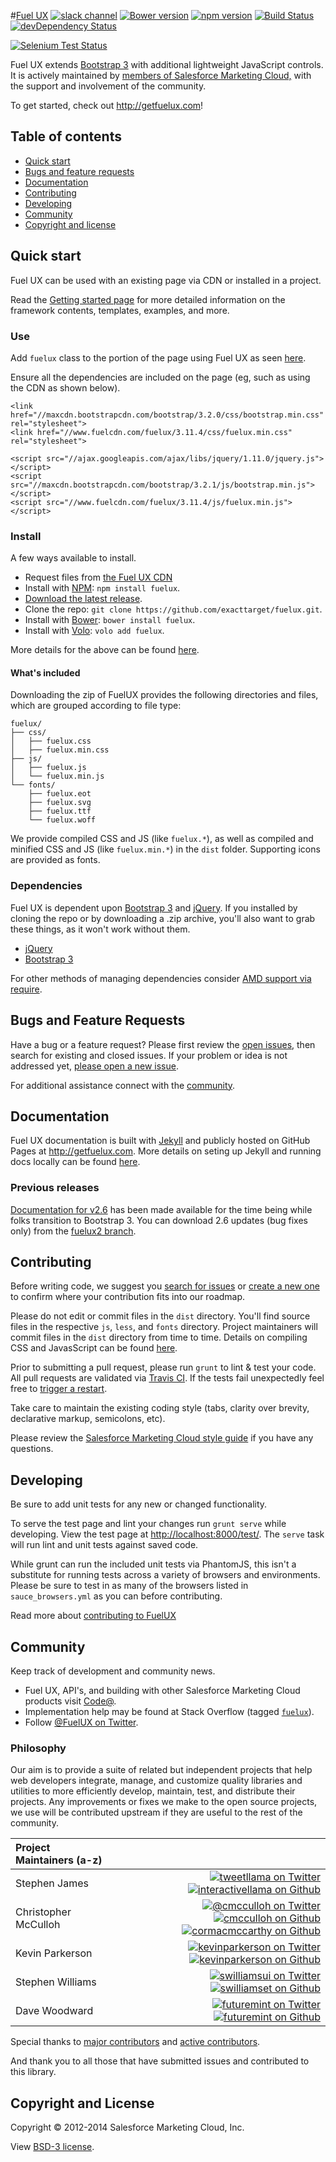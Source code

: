 #[Fuel UX](http://getfuelux.com/)
[![slack channel](https://fuelux-slack.herokuapp.com/badge.svg)](https://fuelux-slack.herokuapp.com/)
[![Bower version](https://badge.fury.io/bo/fuelux.svg)](http://badge.fury.io/bo/fuelux)
[![npm version](https://badge.fury.io/js/fuelux.svg)](https://www.npmjs.com/package/fuelux)
[![Build Status](https://api.travis-ci.org/ExactTarget/fuelux.svg?branch=master)](http://travis-ci.org/ExactTarget/fuelux)
[![devDependency Status](https://david-dm.org/exacttarget/fuelux/dev-status.svg)](https://david-dm.org/exacttarget/fuelux#info=devDependencies)

[![Selenium Test Status](https://saucelabs.com/browser-matrix/fuelux.svg)](https://saucelabs.com/u/fuelux)

Fuel UX extends [Bootstrap 3](https://github.com/twbs/bootstrap) with additional lightweight JavaScript controls. It is actively maintained by [members of Salesforce Marketing Cloud,](https://github.com/orgs/ExactTarget/people) with the support and involvement of the community.

To get started, check out <http://getfuelux.com>!

## Table of contents

 * [Quick start](#quick-start)
 * [Bugs and feature requests](#bugs-and-feature-requests)
 * [Documentation](#documentation)
 * [Contributing](#contributing)
 * [Developing](#developing)
 * [Community](#community)
 * [Copyright and license](#copyright-and-license)

## Quick start

Fuel UX can be used with an existing page via CDN or installed in a project.

Read the [Getting started page](http://getfuelux.com/getting-started.html) for more detailed information on the framework contents, templates, examples, and more.

### Use

Add `fuelux` class to the portion of the page using Fuel UX as seen [here](https://github.com/exacttarget/fuelux/blob/master/DETAILS.md#using-fuel-ux).

Ensure all the dependencies are included on the page (eg, such as using the CDN as shown below).
```
<link href="//maxcdn.bootstrapcdn.com/bootstrap/3.2.0/css/bootstrap.min.css" rel="stylesheet">
<link href="//www.fuelcdn.com/fuelux/3.11.4/css/fuelux.min.css" rel="stylesheet">

<script src="//ajax.googleapis.com/ajax/libs/jquery/1.11.0/jquery.js"></script>
<script src="//maxcdn.bootstrapcdn.com/bootstrap/3.2.1/js/bootstrap.min.js"></script>
<script src="//www.fuelcdn.com/fuelux/3.11.4/js/fuelux.min.js"></script>

```

### Install
A few ways available to install.

- Request files from [the Fuel UX CDN](http://www.fuelcdn.com/fuelux/3.11.4/)
- Install with [NPM](https://www.npmjs.com/package/fuelux): `npm install fuelux`.
- [Download the latest release](https://github.com/exacttarget/fuelux/archive/3.4.0.zip).
- Clone the repo: `git clone https://github.com/exacttarget/fuelux.git`.
- Install with [Bower](http://bower.io): `bower install fuelux`.
- Install with [Volo](https://github.com/volojs/volo): `volo add fuelux`.

More details for the above can be found [here](https://github.com/exacttarget/fuelux/blob/master/DETAILS.md#downloading-code).

#### What's included

Downloading the zip of FuelUX provides the following directories and files, which are grouped according to file type:
```
fuelux/
├── css/
│   ├── fuelux.css
│   ├── fuelux.min.css
├── js/
│   ├── fuelux.js
│   └── fuelux.min.js
└── fonts/
    ├── fuelux.eot
    ├── fuelux.svg
    ├── fuelux.ttf
    └── fuelux.woff
```
We provide compiled CSS and JS (like `fuelux.*`), as well as compiled and minified CSS and JS (like `fuelux.min.*`) in the `dist` folder. Supporting icons are provided as fonts.

### Dependencies
Fuel UX is dependent upon [Bootstrap 3](https://github.com/twbs/bootstrap) and [jQuery](https://github.com/jquery/jquery). If you installed by cloning the repo or by downloading a .zip archive, you'll also want to grab these things, as it won't work without them.
- [jQuery](https://github.com/jquery/jquery)
- [Bootstrap 3](https://github.com/twbs/bootstrap)

For other methods of managing dependencies consider [AMD support via require](https://github.com/exacttarget/fuelux/blob/master/DETAILS.md#umd/amd-support).

## Bugs and Feature Requests

Have a bug or a feature request? Please first review the [open issues](https://github.com/ExactTarget/fuelux/issues), then search for existing and closed issues. If your problem or idea is not addressed yet, [please open a new issue](https://github.com/ExactTarget/fuelux/issues/new).

For additional assistance connect with the [community](#community).

## Documentation

Fuel UX documentation is built with [Jekyll](http://jekyllrb.com) and publicly hosted on GitHub Pages at <http://getfuelux.com>. More details on seting up Jekyll and running docs locally can be found [here](https://github.com/exacttarget/fuelux/blob/master/DETAILS.md#running-docs-locally).

### Previous releases

[Documentation for v2.6](http://getfuelux.com/2.6/) has been made available for the time being while folks transition to Bootstrap 3. You can download 2.6 updates (bug fixes only) from the [fuelux2 branch](https://github.com/ExactTarget/fuelux/tree/fuelux2).

## Contributing
Before writing code, we suggest you [search for issues](https://github.com/ExactTarget/fuelux/issues?state=open) or [create a new one](https://github.com/ExactTarget/fuelux/issues/new) to confirm where your contribution fits into
our roadmap.

Please do not edit or commit files in the `dist` directory. You'll find source files in the respective `js`, `less`, and `fonts` directory. Project maintainers will commit files in the `dist` directory from time to time. Details on compiling CSS and JavasScript can be found [here](https://github.com/exacttarget/fuelux/blob/master/DETAILS.md#compiling-code).

Prior to submitting a pull request, please run `grunt` to lint & test your code. All pull requests are validated via [Travis CI](https://travis-ci.org/). If the tests fail unexpectedly feel free to [trigger a restart](https://github.com/exacttarget/fuelux/blob/master/DETAILS.md#travis-ci).

Take care to maintain the existing coding style (tabs, clarity over brevity, declarative markup, semicolons, etc).

Please review the [Salesforce Marketing Cloud style guide](https://github.com/ExactTarget/javascript) if you have any questions.

## Developing

Be sure to add unit tests for any new or changed functionality.

To serve the test page and lint your changes run `grunt serve` while developing. View the test page at [http://localhost:8000/test/](http://localhost:8000/test/). The `serve` task will run lint and unit tests against saved code.

While grunt can run the included unit tests via PhantomJS, this isn't a substitute for running tests across a variety of browsers and environments. Please be sure to test in as many of the browsers listed in `sauce_browsers.yml` as you can before contributing.

Read more about [contributing to FuelUX](https://github.com/ExactTarget/fuelux/wiki/Contributing-to-Fuel-UX)

## Community

Keep track of development and community news.

- Fuel UX, API's, and building with other Salesforce Marketing Cloud products visit [Code@](https://code.exacttarget.com/).
- Implementation help may be found at Stack Overflow (tagged [`fuelux`](http://stackoverflow.com/questions/tagged/fuelux)).
- Follow [@FuelUX on Twitter](https://twitter.com/fuelux).

### Philosophy
Our aim is to provide a suite of related but independent projects that help web developers integrate, manage, and customize quality libraries and utilities to more efficiently develop, maintain, test, and distribute their projects.  Any improvements or fixes we make to the open source projects, we use will be contributed upstream if they are useful to the rest of the community.

|Project Maintainers (a-z) | |
|:----|----:|
|Stephen James | [![tweetllama on Twitter](https://raw.githubusercontent.com/ExactTarget/fuelux/gh-pages/invertobird-sm.png)](http://twitter.com/tweetllama) [![interactivellama on Github](https://raw.githubusercontent.com/ExactTarget/fuelux/gh-pages/invertocat-sm.png)](http://github.com/interactivellama)|
|Christopher McCulloh | [![@cmcculloh on Twitter](https://raw.githubusercontent.com/ExactTarget/fuelux/gh-pages/invertobird-sm.png)](http://twitter.com/cmcculloh) [![cmcculloh on Github](https://raw.githubusercontent.com/ExactTarget/fuelux/gh-pages/invertocat-sm.png)](http://github.com/cmcculloh) [![cormacmccarthy on Github](https://raw.githubusercontent.com/ExactTarget/fuelux/gh-pages/invertocat-sm.png)](http://github.com/cormacmccarthy)|
|Kevin Parkerson  | [![kevinparkerson on Twitter](https://raw.githubusercontent.com/ExactTarget/fuelux/gh-pages/invertobird-sm.png)](http://twitter.com/kevinparkerson) [![kevinparkerson on Github](https://raw.githubusercontent.com/ExactTarget/fuelux/gh-pages/invertocat-sm.png)](http://github.com/kevinparkerson)|
|Stephen Williams | [![swilliamsui on Twitter](https://raw.githubusercontent.com/ExactTarget/fuelux/gh-pages/invertobird-sm.png)](http://twitter.com/swilliamsui) [![swilliamset on Github](https://raw.githubusercontent.com/ExactTarget/fuelux/gh-pages/invertocat-sm.png)](http://github.com/swilliamset)|
|Dave Woodward | [![futuremint on Twitter](https://raw.githubusercontent.com/ExactTarget/fuelux/gh-pages/invertobird-sm.png)](http://twitter.com/futuremint) [![futuremint on Github](https://raw.githubusercontent.com/ExactTarget/fuelux/gh-pages/invertocat-sm.png)](http://github.com/futuremint)|

Special thanks to [major contributors](https://github.com/exacttarget/fuelux/blob/master/DETAILS.md#contributors) and [active contributors](https://github.com/ExactTarget/fuelux/graphs/contributors).

And thank you to all those that have submitted issues and contributed to this library.

## Copyright and License

Copyright &copy; 2012-2014 Salesforce Marketing Cloud, Inc.

View [BSD-3 license](https://github.com/ExactTarget/fuelux/blob/master/LICENSE).

